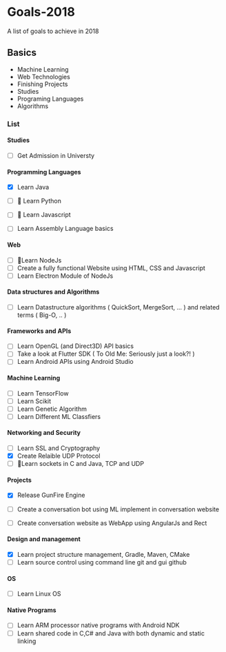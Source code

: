 # Goals-2018
A list of goals to achieve in 2018

## Basics
* Machine Learning
* Web Technologies
* Finishing Projects
* Studies
* Programing Languages
* Algorithms

### List

#### Studies
- [ ] Get Admission in Universty

#### Programming Languages
- [X] Learn Java
- [ ] :pushpin: Learn Python
- [ ] :pushpin: Learn Javascript
- [ ] Learn Assembly Language basics


#### Web
- [ ] :pushpin:Learn NodeJs
- [ ] Create a fully functional Website using HTML, CSS and Javascript
- [ ] Learn Electron Module of NodeJs

#### Data structures and Algorithms
- [ ] Learn Datastructure algorithms ( QuickSort, MergeSort, ... ) and related terms ( Big-O, .. )

#### Frameworks and APIs
- [ ] Learn OpenGL (and Direct3D) API basics
- [ ] Take a look at Flutter SDK ( To Old Me: Seriously just a look?! )
- [ ] Learn Android APIs using Android Studio

#### Machine Learning
- [ ] Learn TensorFlow
- [ ] Learn Scikit
- [ ] Learn Genetic Algorithm
- [ ] Learn Different ML Classfiers

#### Networking and Security
- [ ] Learn SSL and Cryptography
- [X] Create Relaible UDP Protocol
- [ ] :pushpin:Learn sockets in C and Java, TCP and UDP

#### Projects
- [X] Release GunFire Engine
- [ ] Create a conversation bot using ML implement in conversation website
- [ ] Create conversation website as WebApp using AngularJs and Rect


#### Design and management
- [X] Learn project structure management, Gradle, Maven, CMake
- [ ] Learn source control using command line git and gui github

#### OS
- [ ] Learn Linux OS

#### Native Programs
- [ ] Learn ARM processor native programs with Android NDK
- [ ] Learn shared code in C,C# and Java with both dynamic and static linking
